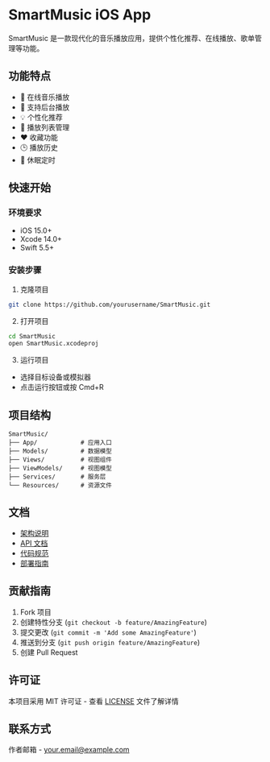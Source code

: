 # SmartMusic iOS App

SmartMusic 是一款现代化的音乐播放应用，提供个性化推荐、在线播放、歌单管理等功能。

## 功能特点

- 🎵 在线音乐播放
- 📱 支持后台播放
- 💡 个性化推荐
- 📝 播放列表管理
- ❤️ 收藏功能
- 🕒 播放历史
- 🌙 休眠定时

## 快速开始

### 环境要求

- iOS 15.0+
- Xcode 14.0+
- Swift 5.5+

### 安装步骤

1. 克隆项目
```bash
git clone https://github.com/yourusername/SmartMusic.git
```

2. 打开项目
```bash
cd SmartMusic
open SmartMusic.xcodeproj
```

3. 运行项目
- 选择目标设备或模拟器
- 点击运行按钮或按 Cmd+R

## 项目结构

```
SmartMusic/
├── App/            # 应用入口
├── Models/         # 数据模型
├── Views/          # 视图组件
├── ViewModels/     # 视图模型
├── Services/       # 服务层
└── Resources/      # 资源文件
```

## 文档

- [架构说明](docs/Architecture.md)
- [API 文档](docs/API.md)
- [代码规范](docs/CodeStyle.md)
- [部署指南](docs/Deployment.md)

## 贡献指南

1. Fork 项目
2. 创建特性分支 (`git checkout -b feature/AmazingFeature`)
3. 提交更改 (`git commit -m 'Add some AmazingFeature'`)
4. 推送到分支 (`git push origin feature/AmazingFeature`)
5. 创建 Pull Request

## 许可证

本项目采用 MIT 许可证 - 查看 [LICENSE](LICENSE) 文件了解详情

## 联系方式

作者邮箱 - your.email@example.com
